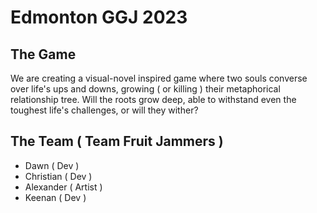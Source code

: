 # Edmonton GGJ 2023

## The Game
We are creating a visual-novel inspired game where two souls converse over life's ups and downs, growing ( or killing ) their metaphorical relationship tree. Will the roots grow deep, able to withstand even the toughest life's challenges, or will they wither?

## The Team ( Team Fruit Jammers )
- Dawn ( Dev )
- Christian ( Dev )
- Alexander ( Artist )
- Keenan ( Dev )